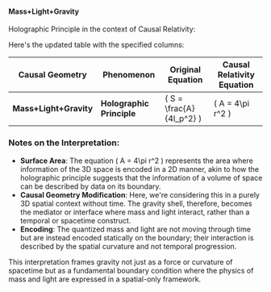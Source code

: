 #### **Mass+Light+Gravity** 

Holographic Principle in the context of Causal Relativity:

Here's the updated table with the specified columns:

| **Causal Geometry** | **Phenomenon** | **Original Equation** | **Causal Relativity Equation** |
|---------------------|----------------|-----------------------|-------------------------------|
| **Mass+Light+Gravity** | **Holographic Principle** | \( S = \frac{A}{4l_p^2} \) | \( A = 4\pi r^2 \) |

### Notes on the Interpretation:
- **Surface Area**: The equation \( A = 4\pi r^2 \) represents the area where information of the 3D space is encoded in a 2D manner, akin to how the holographic principle suggests that the information of a volume of space can be described by data on its boundary.
- **Causal Geometry Modification**: Here, we're considering this in a purely 3D spatial context without time. The gravity shell, therefore, becomes the mediator or interface where mass and light interact, rather than a temporal or spacetime construct.
- **Encoding**: The quantized mass and light are not moving through time but are instead encoded statically on the boundary; their interaction is described by the spatial curvature and not temporal progression. 

This interpretation frames gravity not just as a force or curvature of spacetime but as a fundamental boundary condition where the physics of mass and light are expressed in a spatial-only framework.
